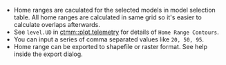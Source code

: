 
- Home ranges are caculated for the selected models in model selection table. All home ranges are calculated in same grid so it's easier to calculate overlaps afterwards.
- See `level.UD` in [ctmm::plot.telemetry](https://ctmm-initiative.github.io/ctmm/reference/plot.telemetry.html) for details of `Home Range Contours`.
- You can input a series of comma separated values like `20, 50, 95`. 
- Home range can be exported to shapefile or raster format. See help inside the export dialog.
